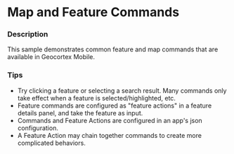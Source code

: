 ﻿# Map and Feature Commands

### Description
This sample demonstrates common feature and map commands that are available in Geocortex Mobile.

### Tips
- Try clicking a feature or selecting a search result. Many commands only take effect when a feature is selected/highlighted, etc.
- Feature commands are configured as "feature actions" in a feature details panel, and take the feature as input.
- Commands and Feature Actions are configured in an app's json configuration.
- A Feature Action may chain together commands to create more complicated behaviors.
